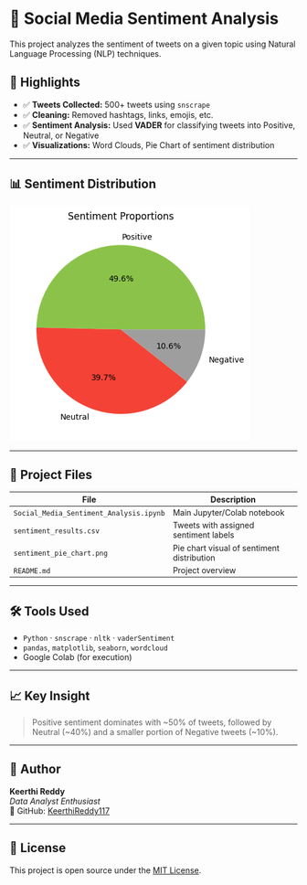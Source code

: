 # 🧠 Social Media Sentiment Analysis

This project analyzes the sentiment of tweets on a given topic using Natural Language Processing (NLP) techniques.

## 📌 Highlights

- ✅ **Tweets Collected:** 500+ tweets using `snscrape`
- ✅ **Cleaning:** Removed hashtags, links, emojis, etc.
- ✅ **Sentiment Analysis:** Used **VADER** for classifying tweets into Positive, Neutral, or Negative
- ✅ **Visualizations:** Word Clouds, Pie Chart of sentiment distribution

---

## 📊 Sentiment Distribution

![Sentiment Pie Chart](sentiment_pie_chart.png)

---

## 📁 Project Files

| File | Description |
|------|-------------|
| `Social_Media_Sentiment_Analysis.ipynb` | Main Jupyter/Colab notebook |
| `sentiment_results.csv` | Tweets with assigned sentiment labels |
| `sentiment_pie_chart.png` | Pie chart visual of sentiment distribution |
| `README.md` | Project overview |

---

## 🛠️ Tools Used

- `Python`  ·  `snscrape`  ·  `nltk`  ·  `vaderSentiment`  
- `pandas`, `matplotlib`, `seaborn`, `wordcloud`  
- Google Colab (for execution)

---

## 📈 Key Insight

> Positive sentiment dominates with ~50% of tweets, followed by Neutral (~40%) and a smaller portion of Negative tweets (~10%).

---

## 👤 Author

**Keerthi Reddy**  
_Data Analyst Enthusiast_  
🔗 GitHub: [KeerthiReddy117](https://github.com/KeerthiReddy117)

---

## 📝 License

This project is open source under the [MIT License](LICENSE).

